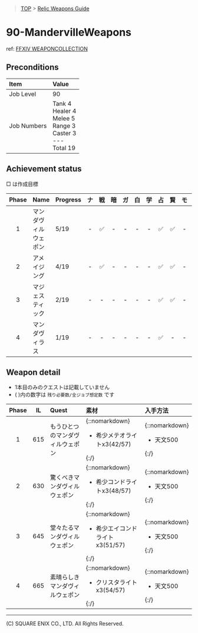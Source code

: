 > [TOP](../README.md) > [Relic Weapons Guide](./README.md)

# 90-MandervilleWeapons

ref: [FFXIV WEAPONCOLLECTION](https://weapon.ffxivcollection.com/where/mw/)

## Preconditions

| Item | Value |
| :--- | :--- |
| Job Level | 90 |
| Job Numbers | Tank 4<br />Healer 4<br />Melee 5<br />Range 3<br />Caster 3<br />---<br />Total 19 |

## Achievement status

□ は作成目標

| Phase | Name | Progress | ナ | 戦 | 暗 | ガ | 白 | 学 | 占 | 賢 | モ | 竜 | 忍 | 侍 | リ | 詩 | 機 | 踊 | 黒 | 召 | 赤 |
| :---: | :--- | :--- | :---: | :---: | :---: | :---: | :---: | :---: | :---: | :---: | :---: | :---: | :---: | :---: | :---: | :---: | :---: | :---: | :---: | :---: | :---: |
| 1 | マンダヴィルウェポン | 5/19 | - | ✅ | - | - | - | - | ✅ | ✅ | - | - | - | ✅ | ✅ | - | - | - | - | - | □ |
| 2 | アメイジング | 4/19 | - | ✅ | - | - | - | - | ✅ | ✅ | - | - | - | ✅ | ✅ | - | - | - | - | - | □ |
| 3 | マジェスティック | 2/19 | - | - | - | - | - | - | ✅ | ✅ | - | - | - | □ | - | - | - | - | - | - | □ |
| 4 | マンダヴィラス | 1/19 | - | - | - | - | - | - | ✅ | - | - | - | - | - | - | - | - | - | - | - | - |


## Weapon detail

- 1本目のみのクエストは記載していません
- ( )内の数字は `残り必要数/全ジョブ想定数` です

| Phase | IL | Quest | 素材 | 入手方法 |
| :---: | :---: | :--- | :--- | :--- |
| 1 | 615 | もうひとつのマンダヴィルウェポン | {::nomarkdown}<ul><li>希少メテオライトx3(42/57)</li></ul>{:/} | {::nomarkdown}<ul><li>天文500</li></ul>{:/} | 
| 2 | 630 | 驚くべきマンダヴィルウェポン | {::nomarkdown}<ul><li>希少コンドライトx3(48/57)</li></ul>{:/} | {::nomarkdown}<ul><li>天文500</li></ul>{:/} | 
| 3 | 645 | 堂々たるマンダヴィルウェポン | {::nomarkdown}<ul><li>希少エイコンドライトx3(51/57)</li></ul>{:/} | {::nomarkdown}<ul><li>天文500</li></ul>{:/} | 
| 4 | 665 | 素晴らしきマンダヴィルウェポン | {::nomarkdown}<ul><li>クリスタライトx3(54/57)</li></ul>{:/} | {::nomarkdown}<ul><li>天文500</li></ul>{:/} | 

---
(C) SQUARE ENIX CO., LTD. All Rights Reserved.
